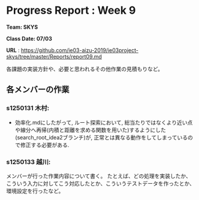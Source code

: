 # Progress Report : Week 9

**Team: SKYS**

**Class Date: 07/03**

**URL** : https://github.com/ie03-aizu-2019/ie03project-skys/tree/master/Reports/report09.md


各課題の実装方針や、必要と思われるその他作業の見積もりなど。


## 各メンバーの作業

### s1250131 木村:

- 効率化.mdにしたがって, ルート探索において, 総当たりではなくより近い点や線分へ再帰(内積と距離を求める関数を用いた)するようにした(search_root_idea2ブランチ)が, 正常とは異なる動作をしてしまっているので修正する必要がある.


### s1250133 越川:

メンバーが行った作業内容について書く。
たとえば、どの処理を実装したか、こういう入力に対してこう対応したとか、こういうテストデータを作ったとか、環境設定を行ったなど。
